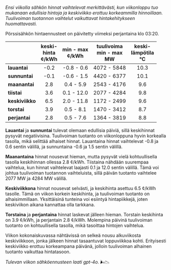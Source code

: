 *Ensi viikolla sähkön hinnat vaihtelevat merkittävästi, kun viikonloppu tuo mukanaan edullisia hintoja ja keskiviikko erottuu korkeammilla hinnoillaan. Tuulivoiman tuotannon vaihtelut vaikuttavat hintakehitykseen huomattavasti.*

Pörssisähkön hintaennusteet on päivitetty viimeksi perjantaina klo 03:20.

|               | keski-<br>hinta<br>¢/kWh | min - max<br>¢/kWh | tuulivoima<br>min - max<br>MW | keski-<br>lämpötila<br>°C |
|:--------------|:----------------:|:----------------:|:-------------:|:-------------:|
| **lauantai**  | -0.2             | -0.8 - 0.6       | 4072 - 5848   | 10.3          |
| **sunnuntai** | -0.1             | -0.6 - 1.5       | 4420 - 6377   | 10.1          |
| **maanantai** | 2.8              | 0.4 - 5.9        | 2543 - 4176   | 9.6           |
| **tiistai**   | 3.6              | 0.1 - 12.0       | 2077 - 4284   | 9.8           |
| **keskiviikko** | 6.5            | 2.0 - 11.8       | 1172 - 2499   | 9.6           |
| **torstai**   | 3.9              | 0.5 - 8.1        | 1470 - 3412   | 8.7           |
| **perjantai** | 2.8              | 0.5 - 7.6        | 1364 - 3819   | 8.8           |

**Lauantai** ja **sunnuntai** tulevat olemaan edullisia päiviä, sillä keskihinnat pysyvät negatiivisina. Tuulivoiman tuotanto on viikonloppuna hyvin korkealla tasolla, mikä selittää alhaiset hinnat. Lauantaina hinnat vaihtelevat -0.8 ja 0.6 sentin välillä, ja sunnuntaina -0.6 ja 1.5 sentin välillä.

**Maanantaina** hinnat nousevat hieman, mutta pysyvät vielä kohtuullisella tasolla keskihinnan ollessa 2.8 ¢/kWh. Tiistaina nähdään suurempaa vaihtelua, kun hinnat vaihtelevat laajasti 0.1 ja 12.0 sentin välillä. Tämä voi johtua tuulivoiman tuotannon vaihteluista, sillä päivän tuotanto vaihtelee 2077 MW ja 4284 MW välillä.

**Keskiviikkona** hinnat nousevat selvästi, ja keskihinta asettuu 6.5 ¢/kWh tasolle. Tämä on viikon korkein keskihinta, ja tuulivoiman tuotanto on alhaisimmillaan. Yksittäisinä tunteina voi esiintyä hintapiikkejä, joten keskiviikon aikana kannattaa olla tarkkana.

**Torstaina** ja **perjantaina** hinnat laskevat jälleen hieman. Torstain keskihinta on 3.9 ¢/kWh, ja perjantain 2.8 ¢/kWh. Molempina päivinä tuulivoiman tuotanto on kohtuullisella tasolla, mikä tasoittaa hintojen vaihtelua.

Viikon kokonaiskuvassa nähtävissä on selkeä nousu alkuviikosta keskiviikkoon, jonka jälkeen hinnat tasaantuvat loppuviikkoa kohti. Erityisesti keskiviikko erottuu korkeampana päivänä, jolloin tuulivoiman alhainen tuotanto vaikuttaa hintatasoon. 

*Tulevan viikon sähköennusteen laati gpt-4o.* 🌬️📉
